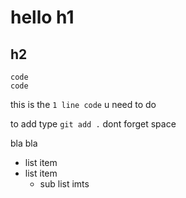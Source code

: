 # hello h1

## h2

```code
code
code
```


this is the `1 line code` u need to do

to add type `git add .` dont forget space


bla bla


* list item
* list item
    * sub list imts
